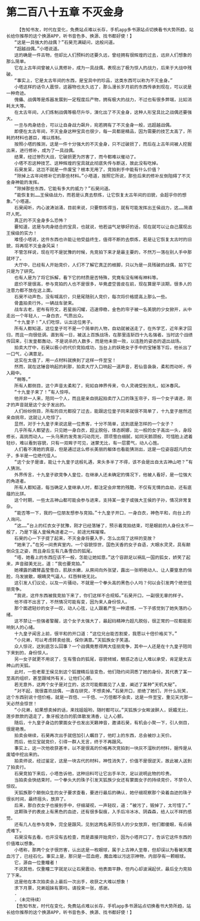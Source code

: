 # 第二百八十五章 不灭金身
        【告知书友，时代在变化，免费站点难以长存，手机app多书源站点切换看书大势所趋，站长给你推荐的这个换源APP，听书音色多、换源、找书都好使！】
       “这是一具强大的战偶？”石昊充满疑问，这般问道。
       “超越战偶。”小塔说道。
       这的确是一件古物，但却比人们预料的还要久远，曾经拥有很辉煌的过去，远非人们想象的那么简单。
       它在上古年间曾被人认真修补，成为一具战偶，表现出了极为惊人的战力，后来于大战中残破。
       “事实上，它是太古年间的东西，是宝具中的珍品，这类东西可以称为不灭金身。”
       小塔这样的话令人震惊，这器物也太久远了，那么漫长岁月前的东西传承到现在，可以说是一种奇迹。
       傀儡、战偶等是炼器发展到一定程度后产物，拥有极大的战力，不过也有很多弊端，比如消耗太大等。
       在太古年间，人们炼制战偶等极尽升华，演化出了不灭金身，这种人形宝具比之战偶还要强大。
       一旦与肉身结合，可以让自身战力飙升，宛若拥有了不灭金身一般，远超越战偶。
       即便在太古年间，不灭金身这种宝具也很少，每一具都是精品，因为需要的技艺太高了，所耗的材料也甚巨，难以炼制。
       按照小塔的推测，这是一件十分强大的不灭金身，只不过破损了，而后在上古年间被人挖掘出来，进行修补，成为了一具战偶。
       结果，经过惨烈大战，它破损更为厉害了，而今都难以催动了。
       小塔不忍这种技艺、这种辉煌的宝具就此彻底失传与断送，故此没有吃掉。
       石昊发呆，这岂不就是一件废宝？根本无用了，竞拍到手中能有什么价值？
       “除掉上古年间修补它的那些材料。”小塔道，按照它所说，那些后来的修补反倒阻碍了不灭金身神能的发挥。
       “除掉那些东西，它能有多大的威力？”石昊问道。
       “能恢复到……王侯级战力，而若是认真去祭炼，让它恢复太古年间的旧貌，会超乎你的想象。”小塔道。
       石昊闻听，内心波涛汹涌，目前来说，只要祭炼得当，就有可能发挥出王侯战力，这……简直吓人死。
       真正的不灭金身多么恐怖？
       要知道，这是与肉身结合的宝具，也就说，他若运气足够好的话，现在就可以让自己展现出王侯级的实力！
       难怪小塔说，这件东西也许能让他受益终生，值得不断的去祭炼，若是让它恢复太古时的旧貌，将再现不灭金身风采！
       不管怎样说，现在可不是犹豫的时候，先竞拍下来才是最主要的，不然万一落在别人手中那就坏了。
       大厅中，已经有人开始竞价，人们不了解它真正的根脚，只以为是一具残破的战偶，拍下它只是为了研究。
       也有人是为了将它拆解，看下它的材质是否特殊，究竟有没有稀有神料等。
       底价不是很高，参与竞拍的人也不是很多，毕竟虚空兽皮在前，现在算是平淡期，很多人的注意力都不放在这上面。
       石昊不动声色，没有喊高价，只是尾随别人竞价，每次将价格提高上那么一些。
       骨蛊拍卖行外，一辆战车驶来。
       战车古老，密布有符文，若星辰闪耀，迅速停稳，金色的帘子被一名美貌的少女掀开，从中走出一个年轻人，一身白衣，气质出众。
       “十九皇子！”人们吃惊，认出这位男子。
       所有人都知道，这位皇子可不是一个简单的人物，自幼就被送走了，在外学艺，近年来才回归，而且一向很低调。直到有一日，被送上百族战场，在那里连斩四十九名强者。当时这个战绩传回来，引发皇都轰动，不是说杀的人数多，而是他未尝一败，以连胜的姿态的退出战场。
       拍卖大厅中，石昊以极小的代价竞拍成功，当台上的妖艳女子手中的宝锤落下后，他长出了一口气，心满意足。
       这实在太值了，用一点材料就换到了这样一件至宝！
       然而，就在这锤音响起的刹那，拍卖大厅入口响起一道声音，若仙音袅袅，柔和而动听，传入殿中。
       “稍等。”
       所有人都侧目，这个声音太柔和了，宛如自神界传来，令人灵魂受到洗礼，如沐春风。
       “十九皇子来了！”有人惊呼。
       他并非一人来，陪同一个人，而且是亲自挑起拍卖厅入口的珠玉帘子，将一个女子请进，刚才的声音就是这个女子发出的。
       人们纷纷侧目，所有的目光都投了过去，能跟这位皇子同来就很不简单了，十九皇子居然还亲自挑帘，这就让人吃惊了。
       显然，对于十九皇子来说这是一位贵客，十分不简单，这到底是怎样的一个女子？
       几乎所有人都望去，只见她一身白衣，超尘脱俗，体态婀娜，比一般的女子高出一头，身段修长，高挑而动人。一头乌黑的发秀发闪动亮光，颈项雪白细腻，如同天鹅颈般，可惜脸上遮着轻纱，难以看到容貌，只有一双眸子可见，迷蒙无比，有一层雾气，动人心旌。
       人们看不清她的真容，但是通过这么修长美丽的躯体也看能猜测出，这是一位姿容超凡的女子，多半是一位绝代佳人。
       “这个女子是谁，能让十九皇子这般礼遇，来头多半了不得，该不会是出自太古神山吧？”有人猜测。
       外界传言，十九皇子欲竞争人皇位，在继承人还未确定的情况下，他被人看好，是一位强大的角逐者。
       所有人都知道，每当确定人皇继承人时，都注定会非常的残酷，不仅有无情的血劫，还有底蕴的比拼。
       这个时期，一些太古神山都可能会参与进来，支持某一皇子或强大王侯的子孙，情况非常复杂。
       “能否等一下，我的一位朋友想参与竞拍。”十九皇子开口，一身白衣，神色平和，向台上的人询问。
       “这……”台上的红衣女子犹豫，刚才已经落锤了，预示着竞拍结束，可是眼前的人身份太不一般了，乃是下届人皇候角逐者之一，前途光辉璀璨。
       石昊的心一下子提了起来，不灭金身将要入手，怎么出现了这样的变故？
       “她来了。”在另一间贵宾室内，一个容貌惊世，国色天香的女子自语，大眼水灵灵，具有颠倒众生之姿，而且身后生有几条雪白的狐尾。
       “唔，她看上的东西应该不一般，怎能让她如意。”这个容颜足以祸乱一国的狐女，娇笑了起来，声音甜美无比，道：“我也要竞拍。”
       她裸露的藕臂晶莹雪白，肌肤水嫩，从房间向外张望，露出一张明艳动人、让人要窒息的俏脸，乌发披散，眼睛灵气逼人，红唇鲜艳无比。
       这引发人们议论，以及一片骚动，不就是一个拳头高的黑色小人吗？何以会引发两个绝世佳丽竞争。
       “我说，这件东西被我竞拍下来了，你们这样不合规矩。”石昊开口，一副很无辜的样子。
       他不得不出言了，不然情况可能有变，因为来人身份惊人。
       那个面遮轻纱的女子一叹，动人心弦，让人跟着产生一种遗憾，一下子感觉到了她失落的心绪。
       这不禁让一些强者警醒，这个女子太强大了，最起码精神力超凡脱俗，很正常的一叹都能影响到人的心绪。
       十九皇子闻言上前，很平和的开口道：“这位兄台能否割爱，我愿以十倍价格买下。”
       “小兄弟，可以考虑转卖给我，保你满意。”天狐族女子笑道。
       众人惊诧，这到底怎么回事？一个战偶竟惹得两大佳丽竞争，其中一人还是在十九皇子陪同下来到的，身份惊人。
       另一女子就更不用说了，生有雪白的狐尾，容貌倾城，魅惑之态让人难以承受，肯定是太古神山的天狐。
       此时，一些老辈王侯见到这个狐狸精后皆变色，他们隐约间洞悉了她的身份，其代表了某一至高的组织，甚至跟域外有关，让他们心颤。
       若无意外，这两个女子是对立的，这次可能都面见了人皇，阐述了某种“天机大秘”。
       “对不起，我很喜欢战偶，一直在研究，不想卖掉。”石昊开口，拒绝了她们，开什么玩笑，这个东西别说十倍价格，就是一百倍、一千倍、一万倍都不会卖，这是一件至宝，重见天光那一天必然会惊世！
       “小兄弟，如果想卖掉的话，来找姐姐哟，随时都可以。”天狐族少女眸波醉人，妩媚无比，莲步款款的退走了，象牙般洁白的肌体散发清香，让人心颤。
       随后，十九皇子身边的蒙面女子也发出天籁神音，邀请石昊，有机会小聚一下，引人侧目，很是艳羡。
       拍卖会继续，石昊再次出手就倍加引人瞩目了，他盯上的东西，总会被炒上天价。
       而后，他见宝就竞价，引得一群人无言，终于不再跟风。
       事实上，这一次他收获甚丰，以不是很高的价格再次竞拍到一块灰不溜秋的材料，据传是从废墟中挖出来的。
       拍卖师说，经过鉴定，这是一块古代的材料，神性消失了，价值不是很逆天，故此被人送到了拍卖行。
       石昊竞拍下来后，小塔告诉他，这种旧料可让它出手半次，足以说明此物的珍贵。
       当拍卖会快结束时，一个拳头大的珠子引发天狐族少女还有蒙面女子的持续竞价，不禁令人惊叹。
       天狐族那个颠倒众生的女子要求查看，要进行最后的确认，她仔细观察那个染着血迹的珠子很长时间，最终摇头，放弃了。
       后来，那白衣女子也接到手中，仔细凝视，一声轻叹，道：“被污了，毁掉了，太可惜了。”
       这颗珠子的表皮上有黑色的血迹，还有很多裂痕，入手后冷冰冰、阴森森，给人以不祥的感觉。
       还有几人在参与竞争，完全是跟风，见到这两名来历惊人的少女放弃，他们都傻眼，有点骑虎难下。
       石昊没有去看，也并没有去检查，而是直接开始竞价，因为小塔开口了，告诉它这件东西的价值难以想象。
       小塔称，那两个女子很厉害，认出这是一枚眼球，属于上古神人至尊，但却误以为看被天魔血污了，已经石化。事实上是，那只是一层血疤，魔血难以污这宗神物，内部孕有一颗眼球。
       它，源自一位重瞳者！
       不说其他，仅重瞳二字就足以让石昊震动，他表面平静，但内心却波澜起伏，最后全力竞拍了下来。
       这是他在本次拍卖会上最后一次出手，收获之大难以想象！
       求下月票，兄弟姐妹有票吗，请投来一张，感谢。
       .
       .（未完待续）
       【告知书友，时代在变化，免费站点难以长存，手机app多书源站点切换看书大势所趋，站长给你推荐的这个换源APP，听书音色多、换源、找书都好使！】